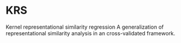 # KRS
Kernel representational similarity regression
A generalization of representational similarity analysis in an cross-validated framework. 
